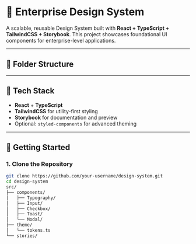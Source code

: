 # 🚀 Enterprise Design System

A scalable, reusable Design System built with **React + TypeScript + TailwindCSS + Storybook**. This project showcases foundational UI components for enterprise-level applications.

---

## 📁 Folder Structure


---

## 🔧 Tech Stack

- **React** + **TypeScript**
- **TailwindCSS** for utility-first styling
- **Storybook** for documentation and preview
- Optional: `styled-components` for advanced theming

---

## 🚦 Getting Started

### 1. Clone the Repository
```bash
git clone https://github.com/your-username/design-system.git
cd design-system
src/
├── components/
│   ├── Typography/
│   ├── Input/
│   ├── Checkbox/
│   ├── Toast/
│   └── Modal/
├── theme/
│   └── tokens.ts
└── stories/
